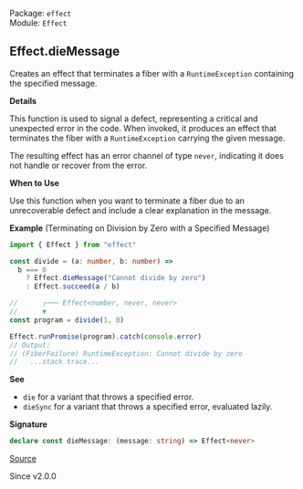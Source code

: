 Package: `effect`<br />
Module: `Effect`<br />

## Effect.dieMessage

Creates an effect that terminates a fiber with a `RuntimeException`
containing the specified message.

**Details**

This function is used to signal a defect, representing a critical and
unexpected error in the code. When invoked, it produces an effect that
terminates the fiber with a `RuntimeException` carrying the given message.

The resulting effect has an error channel of type `never`, indicating it does
not handle or recover from the error.

**When to Use**

Use this function when you want to terminate a fiber due to an unrecoverable
defect and include a clear explanation in the message.

**Example** (Terminating on Division by Zero with a Specified Message)

```ts
import { Effect } from "effect"

const divide = (a: number, b: number) =>
  b === 0
    ? Effect.dieMessage("Cannot divide by zero")
    : Effect.succeed(a / b)

//      ┌─── Effect<number, never, never>
//      ▼
const program = divide(1, 0)

Effect.runPromise(program).catch(console.error)
// Output:
// (FiberFailure) RuntimeException: Cannot divide by zero
//   ...stack trace...
```

**See**

- `die` for a variant that throws a specified error.
- `dieSync` for a variant that throws a specified error, evaluated
lazily.

**Signature**

```ts
declare const dieMessage: (message: string) => Effect<never>
```

[Source](https://github.com/Effect-TS/effect/tree/main/packages/effect/src/Effect.ts#L2694)

Since v2.0.0